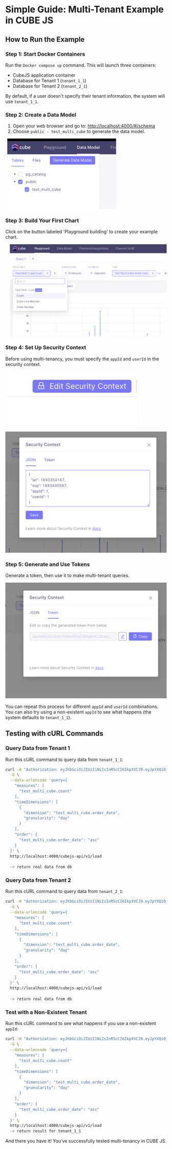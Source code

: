 # Simple Guide: Multi-Tenant Example in CUBE JS

## How to Run the Example

### Step 1: Start Docker Containers
Run the `Docker compose up` command. This will launch three containers:
- CubeJS application container
- Database for Tenant 1 (`tenant_1_1`)
- Database for Tenant 2 (`tenant_2_1`)

By default, if a user doesn't specify their tenant information, the system will use `tenant_1_1`.

### Step 2: Create a Data Model
1. Open your web browser and go to: [http://localhost:4000/#/schema](http://localhost:4000/#/schema)
2. Choose `public - test_multi_cube` to generate the data model.

![Generate Data Model](images/image-gen-model.png)

### Step 3: Build Your First Chart
Click on the button labeled 'Playground building' to create your example chart.

![Build your first chart](images/image_build_chart.png)

### Step 4: Set Up Security Context
Before using multi-tenancy, you must specify the `appId` and `userId` in the security context.

![Security context](images/image_sec_context.png)

![Add app id and userId](images/image_appid.png)

### Step 5: Generate and Use Tokens
Generate a token, then use it to make multi-tenant queries.

![Add token](images/image_token.png)

You can repeat this process for different `appId` and `userId` combinations. You can also try using a non-existent `appId` to see what happens (the system defaults to `tenant_1_1`).

## Testing with cURL Commands

### Query Data from Tenant 1
Run this cURL command to query data from `tenant_1_1`:

```zsh
curl -H "Authorization: eyJhbGciOiJIUzI1NiIsInR5cCI6IkpXVCJ9.eyJpYXQiOjE2OTMzNTQxNjcsImV4cCI6MTY5MzQ0MDU2NywiYXBwSWQiOjEsInVzZXJJZCI6MX0.SrE6EIP0a3IuxzUVszmPQZuX7l3JZS7duI7RDqhbOzs" \
  -G \
  --data-urlencode 'query={
    "measures": [
      "test_multi_cube.count"
    ],
    "timeDimensions": [
      {
        "dimension": "test_multi_cube.order_date",
        "granularity": "day"
      }
    ],
    "order": {
      "test_multi_cube.order_date": "asc"
    }
  }' \
  http://localhost:4000/cubejs-api/v1/load

  -> return real data from db
```

### Query Data from Tenant 2
Run this cURL command to query data from `tenant_2_1`:

```zsh
curl -H "Authorization: eyJhbGciOiJIUzI1NiIsInR5cCI6IkpXVCJ9.eyJpYXQiOjE2OTMzNTQxNjcsImV4cCI6MTY5MzQ0MDU2NywiYXBwSWQiOjIsInVzZXJJZCI6MX0.95j-WVsbLGneBKNNjJJewawZXt8TjOBhgcino-v46bs" \
  -G \
  --data-urlencode 'query={
    "measures": [
      "test_multi_cube.count"
    ],
    "timeDimensions": [
      {
        "dimension": "test_multi_cube.order_date",
        "granularity": "day"
      }
    ],
    "order": {
      "test_multi_cube.order_date": "asc"
    }
  }' \
  http://localhost:4000/cubejs-api/v1/load

  -> return real data from db
  ```

### Test with a Non-Existent Tenant
Run this cURL command to see what happens if you use a non-existent `appId`:

```zsh
curl -H "Authorization: eyJhbGciOiJIUzI1NiIsInR5cCI6IkpXVCJ9.eyJpYXQiOjE2OTMzNTQxNjcsImV4cCI6MTY5MzQ0MDU2NywiYXBwSWQiOjIwLCJ1c2VySWQiOjF9.Jd5Ph-nQxOlvRECCl4YfrrbP6kGqCwBCqMSfcqthhUA" \
  -G \
  --data-urlencode 'query={
    "measures": [
      "test_multi_cube.count"
    ],
    "timeDimensions": [
      {
        "dimension": "test_multi_cube.order_date",
        "granularity": "day"
      }
    ],
    "order": {
      "test_multi_cube.order_date": "asc"
    }
  }' \
  http://localhost:4000/cubejs-api/v1/load
  -> return result for tenant_1_1
  ```

And there you have it! You've successfully tested multi-tenancy in CUBE JS.
